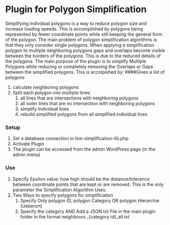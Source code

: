 # Plugin for Polygon Simplification
Simplifying individual polygons is a way to reduce polygon size and increase loading speeds. This is accomplished by polygons being represented by fewer coordinate points while still keeping the general form of the polygon. The main problem of polygon simplification algorithms is that they only consider single polygons. When applying a simplification polygon to multiple neighboring polygons gaps and overlaps become visible between the borders of the polygons. This is due to the reduced details of the polygons. 
The main purpose of the plugin is to simplify Multiple Polygons while reducing or completely removing the Overlaps or Gaps between the simplified polygons.
This is accolpished by:
####Given a list of polygons
1. calculate neighboring polygons
1. Split each polygon into multiple lines:
    1. all lines that are intersections with neighboring polygons
    1. all outer lines that are no intersection with neighboring polygons
    1. simplify individual lines
    1. rebuild simplified polygons from all simplified individual lines

### Setup
1. Set a database connection in line-simplification-lib.php
1. Activate Plugin
1. The plugin can be accessed from the admin WordPress page (in the admin menu)

### Use
1. Specify Epsilon value: how high should be the distance/tolerance between coordinate points that are kept or are removed. This is the only parameter the Simplification Algorithm Uses.
1. Two Ways to specify polygons for simplification
    1. Specify Only polygon ID, polygon Category OR polygon Hierarchie (Ueberort)
    1. Specify the category AND Add a JSON txt File in the main plugin folder in the format neighbours _{category id}_all.txt